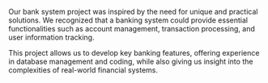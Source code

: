 Our bank system project was inspired by the need for unique and practical solutions. We recognized that a banking system could provide essential functionalities such as account management, transaction processing, and user information tracking.

This project allows us to develop key banking features, offering experience in database management and coding, while also giving us insight into the complexities of real-world financial systems.
